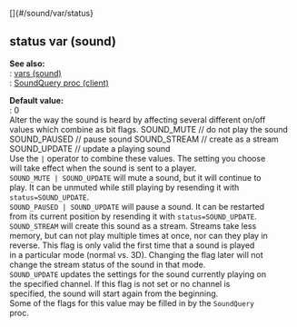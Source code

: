 []{#/sound/var/status}    
## status var (sound)    
**See also:**    
:   [vars (sound)](/ref/sound/var.md)    
:   [SoundQuery proc (client)](/ref/client/proc/SoundQuery.md)    
<!-- -->    
**Default value:**    
:   0    
Alter the way the sound is heard by affecting several different on/off    
values which combine as bit flags. SOUND_MUTE // do not play the sound    
SOUND_PAUSED // pause sound SOUND_STREAM // create as a stream    
SOUND_UPDATE // update a playing sound    
Use the `|` operator to combine these values. The setting you choose    
will take effect when the sound is sent to a player.    
`SOUND_MUTE | SOUND_UPDATE` will mute a sound, but it will continue to    
play. It can be unmuted while still playing by resending it with    
`status=SOUND_UPDATE`.    
`SOUND_PAUSED | SOUND_UPDATE` will pause a sound. It can be restarted    
from its current position by resending it with `status=SOUND_UPDATE`.    
`SOUND_STREAM` will create this sound as a stream. Streams take less    
memory, but can not play multiple times at once, nor can they play in    
reverse. This flag is only valid the first time that a sound is played    
in a particular mode (normal vs. 3D). Changing the flag later will not    
change the stream status of the sound in that mode.    
`SOUND_UPDATE` updates the settings for the sound currently playing on    
the specified channel. If this flag is not set or no channel is    
specified, the sound will start again from the beginning.    
Some of the flags for this value may be filled in by the `SoundQuery`    
proc.  